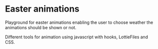# Easter animations

Playground for easter animations enabling the user to choose weather the animations should be shown or not.

Different tools for animation using javascript with hooks, LottieFiles and CSS.
